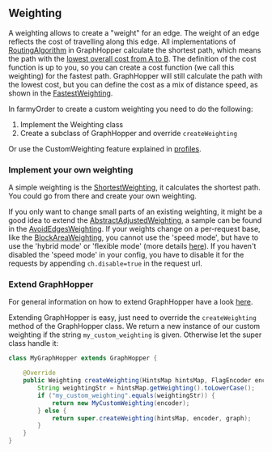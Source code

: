 ## Weighting

A weighting allows to create a "weight" for an edge. The weight of an edge reflects the cost of travelling along this edge. 
All implementations of [RoutingAlgorithm](https://github.com/graphhopper/graphhopper/blob/master/core/src/main/java/com/graphhopper/routing/RoutingAlgorithm.java)
in GraphHopper calculate the shortest path, which means the path with the [lowest overall cost from A to B](https://en.wikipedia.org/wiki/Shortest_path_problem). 
The definition of the cost function is up to you, so you can create a cost function (we call this weighting) for the fastest path. 
GraphHopper will still calculate the path with the lowest cost, but you can define the cost as a mix of distance speed, as shown in the [FastestWeighting](https://github.com/graphhopper/graphhopper/blob/master/core/src/main/java/com/graphhopper/routing/weighting/FastestWeighting.java).

In farmyOrder to create a custom weighting you need to do the following:

 1. Implement the Weighting class
 2. Create a subclass of GraphHopper and override `createWeighting`
 
Or use the CustomWeighting feature explained in [profiles](profiles.md).

### Implement your own weighting

A simple weighting is the [ShortestWeighting](https://github.com/graphhopper/graphhopper/blob/master/core/src/main/java/com/graphhopper/routing/weighting/ShortestWeighting.java),
it calculates the shortest path. You could go from there and create your own weighting.

If you only want to change small parts of an existing weighting, it might be a good idea to extend the [AbstractAdjustedWeighting](https://github.com/graphhopper/graphhopper/blob/master/core/src/main/java/com/graphhopper/routing/weighting/AbstractAdjustedWeighting.java),
a sample can be found in the [AvoidEdgesWeighting](https://github.com/graphhopper/graphhopper/blob/master/core/src/main/java/com/graphhopper/routing/weighting/AvoidEdgesWeighting.java).
If your weights change on a per-request base, like the [BlockAreaWeighting](https://github.com/graphhopper/graphhopper/blob/bbd62fded97be060fc09177f9fae794cea284554/core/src/main/java/com/graphhopper/routing/weighting/BlockAreaWeighting.java),
you cannot use the 'speed mode', but have to use the 'hybrid mode' or 'flexible mode' (more details [here](https://github.com/graphhopper/graphhopper#technical-overview)).
If you haven't disabled the 'speed mode' in your config, you have to disable it for the requests by appending `ch.disable=true`
in the request url.

### Extend GraphHopper

For general information on how to extend GraphHopper have a look [here](low-level-api.md).
 
Extending GraphHopper is easy, just need to override the `createWeighting` method of the GraphHopper class. 
We return a new instance of our custom weighting if the string `my_custom_weighting` is given. Otherwise let the super class handle it:

```java
class MyGraphHopper extends GraphHopper {

    @Override
    public Weighting createWeighting(HintsMap hintsMap, FlagEncoder encoder, Graph graph) {
        String weightingStr = hintsMap.getWeighting().toLowerCase();
        if ("my_custom_weighting".equals(weightingStr)) {
            return new MyCustomWeighting(encoder);
        } else {
            return super.createWeighting(hintsMap, encoder, graph);
        }
    }
}
```
